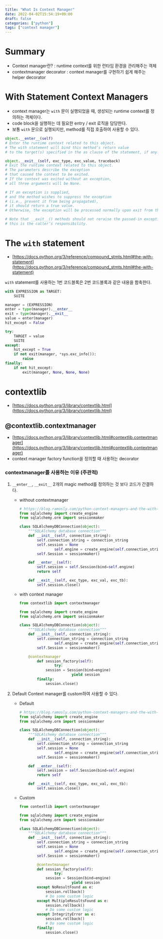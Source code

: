 ```yaml
---
title: "What Is Context Manager"
date: 2022-04-02T15:54:19+09:00
draft: false
categories: ["python"]
tags: ["context manager"]
---
```


# Summary

- Context manager란? : runtime context를 위한 런타임 환경을 관리해주는 객체
- contextmanager decorator : context manager를 구현하기 쉽게 해주는 helper decorator

# With Statement Context Managers

- context manager는 `with` 문이 실행되었을 때, 생성되는 runtime context를 정의하는 객체이다.
- code block을 실행하는 데 필요한 entry / exit 로직을 담당한다.
- 보통 `with` 문으로 실행되지만, method를 직접 호출하여 사용할 수 있다.

```python
object.__enter__(self)
# Enter the runtime context related to this object. 
# The with statement will bind this method’s return value 
# to the target(s) specified in the as clause of the statement, if any.

object.__exit__(self, exc_type, exc_value, traceback)
# Exit the runtime context related to this object.
# The parameters describe the exception
# that caused the context to be exited. 
# If the context was exited without an exception,
# all three arguments will be None.

# If an exception is supplied,
# and the method wishes to suppress the exception
# (i.e., prevent it from being propagated),
# it should return a true value.
# Otherwise, the exception will be processed normally upon exit from this method.

# Note that __exit__() methods should not reraise the passed-in exception;
# this is the caller’s responsibility.
```

# The `with` statement

- [https://docs.python.org/3/reference/compound_stmts.html#the-with-statement](https://docs.python.org/3/reference/compound_stmts.html#the-with-statement)

`with` statement를 사용하는 1번 코드블록은 2번 코드블록과 같은 내용을 함축한다.

```python
with EXPRESSION as TARGET:
    SUITE
```

```python
manager = (EXPRESSION)
enter = type(manager).__enter__
exit = type(manager).__exit__
value = enter(manager)
hit_except = False

try:
    TARGET = value
    SUITE
except:
    hit_except = True
    if not exit(manager, *sys.exc_info()):
        raise
finally:
    if not hit_except:
        exit(manager, None, None, None)
```

# contextlib

- [https://docs.python.org/3/library/contextlib.html](https://docs.python.org/3/library/contextlib.html)

## @contextlib.contextmanager

- [https://docs.python.org/3/library/contextlib.html#contextlib.contextmanager](https://docs.python.org/3/library/contextlib.html#contextlib.contextmanager)
- context manager factory function을 정의할 때 사용하는 decorator

### contextmanager를 사용하는 이유 (주관적)

1. `__enter__`, `__exit__` 2개의 magic method를 정의하는 것 보다 코드가 간결하다.
    - without contextmanager
        
        ```python
        # https://blog.ramosly.com/python-context-managers-and-the-with-statement-8f53d4d9f87
        from sqlalchemy import create_engine
        from sqlalchemy.orm import sessionmaker
        
        class SQLAlchemyDBConnection(object):
            """SQLAlchemy database connection"""
            def __init__(self, connection_string):
                self.connection_string = connection_string
                self.session = None
        				self.engine = create_engine(self.connection_string)
                self.Session = sessionmaker()
        
            def __enter__(self):
                self.session = self.Session(bind=self.engine)
                return self
        
            def __exit__(self, exc_type, exc_val, exc_tb):
                self.session.close()
        ```
        
    - with context manager
        
        ```python
        from contextlib import contextmanager
        
        from sqlalchemy import create_engine
        from sqlalchemy.orm import sessionmaker
        
        class SQLAlchemyDBConnection(object):
            """SQLAlchemy database connection"""
            def __init__(self, connection_string):
                self.connection_string = connection_string
        				self.engine = create_engine(self.connection_string)
                self.Session = sessionmaker()
        
            @contextmanager
        		def session_factory(self):
        				try:
                    session = Session(bind=engine)
        						yield session
                finally:
                    session.close()
        ```
        
2. Default Context manager를 custom하여 사용할 수 있다.
    - Default
        
        ```python
        # https://blog.ramosly.com/python-context-managers-and-the-with-statement-8f53d4d9f87
        from sqlalchemy import create_engine
        from sqlalchemy.orm import sessionmaker
        
        class SQLAlchemyDBConnection(object):
            """SQLAlchemy database connection"""
            def __init__(self, connection_string):
                self.connection_string = connection_string
                self.session = None
        				self.engine = create_engine(self.connection_string)
                self.Session = sessionmaker()
        
            def __enter__(self):
                self.session = self.Session(bind=self.engine)
                return self
        
            def __exit__(self, exc_type, exc_val, exc_tb):
                self.session.close()
        ```
        
    - Custom

        ```python
        from contextlib import contextmanager

        from sqlalchemy import create_engine
        from sqlalchemy.orm import sessionmaker

        class SQLAlchemyDBConnection(object):
            """SQLAlchemy database connection"""
            def __init__(self, connection_string):
                self.connection_string = connection_string
                self.session = None
                        self.engine = create_engine(self.connection_string)
                self.Session = sessionmaker()

                @contextmanager
                def session_factory(self):
                        try:
                    session = Session(bind=engine)
                                yield session
                except NoResultFound as e:
                    session.rollback()
                    # Do some custom logic
                except MultipleResultsFound as e:
                    session.rollback()
                    # Do some custom logic
                except IntegrityError as e:
                    session.rollback()
                    # Do some custom logic
                finally:
                    session.close()
        ```
